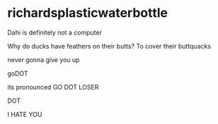 # richardsplasticwaterbottle

Dahi is definitely not a computer

Why do ducks have feathers on their butts?  To cover their buttquacks

never gonna give you up

goDOT

its pronounced GO DOT LOSER

DOT

I HATE YOU

